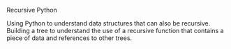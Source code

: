 Recursive Python

Using Python to understand data structures that can also be recursive. Building a tree to understand the use of a recursive function that contains a piece of data and references to other trees.
